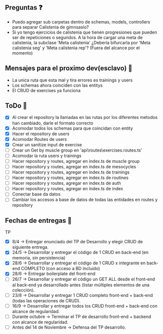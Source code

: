 ## Preguntas ❓

- Puedo agregar sub carpetas dentro de schemas, models, controllers para separar Calistenia de gimnsasio?
- Si yo tengo ejercicios de calistenia que tienen progresiones que pueden ser de repeticiones o segundos. A la hora de cargar una meta de calistenia, la subclase 'Meta calistenia' ¿Debería bifurcarla por 'Meta calistenia seg' y 'Meta calistenia rep'? (Fuera del alcance por el momento)

## Mensajes para el proximo dev(esclavo) 📨

- La unica ruta que esta mal y tira errores es trainings y users
- Los schemas ahora coinciden con las entitys
- El CRUD de exercises ya funciona

## ToDo 📃

- [x] Al crear el repository la llamadas en las rutas por los diferentes metodos han cambiado, darle el formato correcto
- [x] Acomodar todos los schemas para que coincidan con entity
- [x] Hacer el repository de users
- [x] Acomodar Routes de users
- [x] Crear un sanitize input de exercise
- [ ] Crear un Get by muscle group en 'api\routes\exercises.routes.ts'
- [ ] Acomodar la ruta users y trainings 
- [ ] Hacer repository y routes, agregar en index.ts de muscle group
- [ ] Hacer repository y routes, agregar en index.ts de mesocycles
- [ ] Hacer repository y routes, agregar en index.ts de trainings
- [ ] Hacer repository y routes, agregar en index.ts de routines
- [ ] Hacer repository y routes, agregar en index.ts de auth
- [ ] Hacer repository y routes, agregar en index.ts de index
- [ ] Conectar base da datos
- [ ] Cambiar los accesos a base de datos de todas las entidades en routes y repository

## Fechas de entregas 📅

TP

- [x] 8/4 -> Entregar enunciado del TP de Desarrollo y elegir CRUD de siguiente entrega.
- [x] 24/5 -> Desarrollar y entregar el código de 1 CRUD en back-end (en memoria, sin persistencia)
- [x] 28/6 -> Desarrollar y entregar el código de 1 CRUD x integrante en back-end COMPLETO (con acceso a BD incluido)
- [x] 28/6 -> Entregar boilerplate del front-end
- [ ] 26/7 -> Desarrollar y entregar el código un GET ALL desde el front-end al back-end ya desarrollado antes (listar múltiples elementos de una colección).
- [ ] 23/8 -> Desarrollar y entregar 1 CRUD completo front-end + back-end (todas las operaciones de CRUD).
- [ ] 16/9 -> Desarrollar y entregar todos los CRUD front-end + back-end con alcance de regularidad.
- [ ] Durante octubre -> Terminar el TP de desarrollo front-end + backend con alcance de regularidad.
- [ ] Antes del 14 de Noviembre -> Defensa del TP desarrollo.
